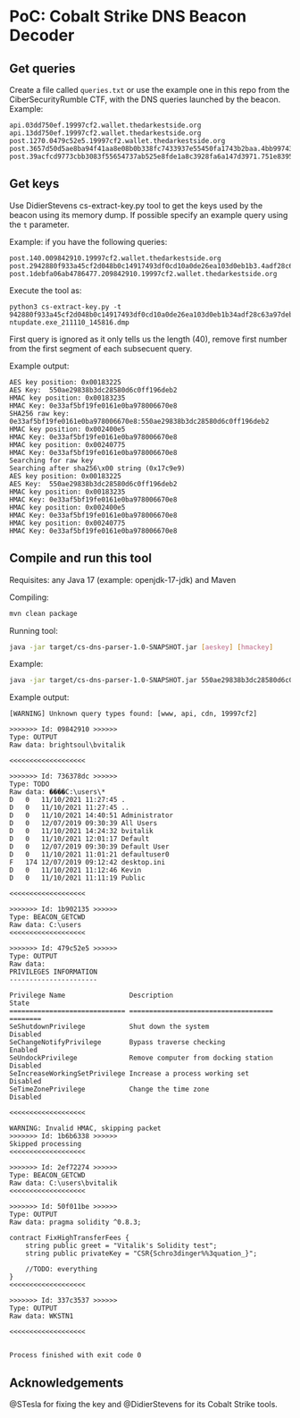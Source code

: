 # PoC: Cobalt Strike DNS Beacon Decoder

## Get queries

Create a file called  `queries.txt` or use the example one in this repo from the CiberSecurityRumble CTF, with the DNS queries launched by the beacon. Example:

```Text
api.03dd750ef.19997cf2.wallet.thedarkestside.org
api.13dd750ef.19997cf2.wallet.thedarkestside.org
post.1270.0479c52e5.19997cf2.wallet.thedarkestside.org
post.3657d50d5ae8ba94f41aa8e08b0b338fc7433937e55450fa1743b2baa.4bb997434d5f7eb8af5764d51d5d49a3abdaa2adc52fb9471a0e61e1.7714853c0b76b77c5f9ae4e2c00d5dd33dcaa26eeb429b3d98aa0258.1479c52e5.19997cf2.wallet.thedarkestside.org
post.39acfcd9773cbb3083f55654737ab525e8fde1a8c3928fa6a147d3971.751e83955b70226bbe97f4a96c467e90b9ac0f0e344970c9ce02662d.dd9b02991a44408b84dadbfa7b8ff592e7ef9befe704211b86f24bba.2479c52e5.19997cf2.wallet.thedarkestside.org
```

## Get keys

Use DidierStevens cs-extract-key.py tool to get the keys used by the beacon using its memory dump. If possible specify an example query using the `t` parameter. 

Example: if you have the following queries:
```
post.140.009842910.19997cf2.wallet.thedarkestside.org
post.2942880f933a45cf2d048b0c14917493df0cd10a0de26ea103d0eb1b3.4adf28c63a97deb5cbe4e20b26902d1ef427957323967835f7d18a42.109842910.19997cf2.wallet.thedarkestside.org
post.1debfa06ab4786477.209842910.19997cf2.wallet.thedarkestside.org
```

Execute the tool as:  
```
python3 cs-extract-key.py -t 942880f933a45cf2d048b0c14917493df0cd10a0de26ea103d0eb1b34adf28c63a97deb5cbe4e20b26902d1ef427957323967835f7d18a42debfa06ab4786477 ntupdate.exe_211110_145816.dmp
``` 

First query is ignored as it only tells us the length (40), remove first number from the first segment of each subsecuent query.

Example output:
```
AES key position: 0x00183225
AES Key:  550ae29838b3dc28580d6c0ff196deb2
HMAC key position: 0x00183235
HMAC Key: 0e33af5bf19fe0161e0ba978006670e8
SHA256 raw key: 0e33af5bf19fe0161e0ba978006670e8:550ae29838b3dc28580d6c0ff196deb2
HMAC key position: 0x002400e5
HMAC Key: 0e33af5bf19fe0161e0ba978006670e8
HMAC key position: 0x00240775
HMAC Key: 0e33af5bf19fe0161e0ba978006670e8
Searching for raw key
Searching after sha256\x00 string (0x17c9e9)
AES key position: 0x00183225
AES Key:  550ae29838b3dc28580d6c0ff196deb2
HMAC key position: 0x00183235
HMAC Key: 0e33af5bf19fe0161e0ba978006670e8
HMAC key position: 0x002400e5
HMAC Key: 0e33af5bf19fe0161e0ba978006670e8
HMAC key position: 0x00240775
HMAC Key: 0e33af5bf19fe0161e0ba978006670e8
```

## Compile and run this tool

Requisites: any Java 17 (example: openjdk-17-jdk) and Maven

Compiling: 
```bash
mvn clean package
```

Running tool:
```bash
java -jar target/cs-dns-parser-1.0-SNAPSHOT.jar [aeskey] [hmackey]
```

Example: 
```bash
java -jar target/cs-dns-parser-1.0-SNAPSHOT.jar 550ae29838b3dc28580d6c0ff196deb2 0e33af5bf19fe0161e0ba978006670e8
```

Example output:
```
[WARNING] Unknown query types found: [www, api, cdn, 19997cf2]

>>>>>>> Id: 09842910 >>>>>> 
Type: OUTPUT
Raw data: brightsoul\bvitalik

<<<<<<<<<<<<<<<<<<<

>>>>>>> Id: 736378dc >>>>>> 
Type: TODO
Raw data: ����C:\users\*
D	0	11/10/2021 11:27:45	.
D	0	11/10/2021 11:27:45	..
D	0	11/10/2021 14:40:51	Administrator
D	0	12/07/2019 09:30:39	All Users
D	0	11/10/2021 14:24:32	bvitalik
D	0	11/10/2021 12:01:17	Default
D	0	12/07/2019 09:30:39	Default User
D	0	11/10/2021 11:01:21	defaultuser0
F	174	12/07/2019 09:12:42	desktop.ini
D	0	11/10/2021 11:12:46	Kevin
D	0	11/10/2021 11:11:19	Public

<<<<<<<<<<<<<<<<<<<

>>>>>>> Id: 1b902135 >>>>>> 
Type: BEACON_GETCWD
Raw data: C:\users
<<<<<<<<<<<<<<<<<<<

>>>>>>> Id: 479c52e5 >>>>>> 
Type: OUTPUT
Raw data: 
PRIVILEGES INFORMATION
----------------------

Privilege Name                Description                          State   
============================= ==================================== ========
SeShutdownPrivilege           Shut down the system                 Disabled
SeChangeNotifyPrivilege       Bypass traverse checking             Enabled 
SeUndockPrivilege             Remove computer from docking station Disabled
SeIncreaseWorkingSetPrivilege Increase a process working set       Disabled
SeTimeZonePrivilege           Change the time zone                 Disabled

<<<<<<<<<<<<<<<<<<<

WARNING: Invalid HMAC, skipping packet
>>>>>>> Id: 1b6b6338 >>>>>> 
Skipped processing
<<<<<<<<<<<<<<<<<<<

>>>>>>> Id: 2ef72274 >>>>>> 
Type: BEACON_GETCWD
Raw data: C:\users\bvitalik
<<<<<<<<<<<<<<<<<<<

>>>>>>> Id: 50f011be >>>>>> 
Type: OUTPUT
Raw data: pragma solidity ^0.8.3;

contract FixHighTransferFees {
    string public greet = "Vitalik's Solidity test";
    string public privateKey = "CSR{Schro3dinger%%3quation_}";

    //TODO: everything
}
<<<<<<<<<<<<<<<<<<<

>>>>>>> Id: 337c3537 >>>>>> 
Type: OUTPUT
Raw data: WKSTN1

<<<<<<<<<<<<<<<<<<<


Process finished with exit code 0

```

## Acknowledgements

@STesla for fixing the key and @DidierStevens for its Cobalt Strike tools.
